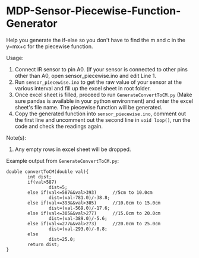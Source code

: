 # MDP-Sensor-Piecewise-Function-Generator
Help you generate the if-else so you don't have to find the m and c in the y=mx+c for the piecewise function.

Usage:
1. Connect IR sensor to pin A0. (If your sensor is connected to other pins other than A0, open sensor_piecewise.ino and edit Line 1. 
2. Run `sensor_piecewise.ino` to get the raw value of your sensor at the various interval and fill up the excel sheet in root folder. 
3. Once excel sheet is filled, proceed to run `GenerateConvertToCM.py` (Make sure pandas is available in your python environment) and enter the excel sheet's file name. The piecewise function will be generated. 
4. Copy the generated function into `sensor_piecewise.ino`, comment out the first line and uncomment out the second line in `void loop()`, run the code and check the readings again.

Note(s):
1. Any empty rows in excel sheet will be dropped. 


Example output from `GenerateConvertToCM.py`:
```
double convertToCM(double val){
        int dist;
        if(val>587)
                dist=5;
        else if(val<=587&&val>393)      //5cm to 10.0cm
                dist=(val-781.0)/-38.8;
        else if(val<=393&&val>305)      //10.0cm to 15.0cm
                dist=(val-569.0)/-17.6;
        else if(val<=305&&val>277)      //15.0cm to 20.0cm
                dist=(val-389.0)/-5.6;
        else if(val<=277&&val>273)      //20.0cm to 25.0cm
                dist=(val-293.0)/-0.8;
        else
                dist=25.0;
        return dist;
}
```
